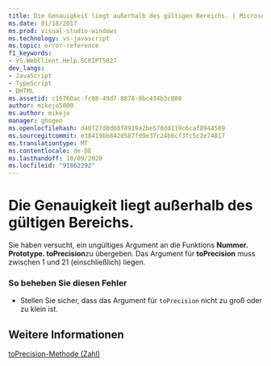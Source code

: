 ```yaml
---
title: Die Genauigkeit liegt außerhalb des gültigen Bereichs. | Microsoft-Dokumentation
ms.date: 01/18/2017
ms.prod: visual-studio-windows
ms.technology: vs-javascript
ms.topic: error-reference
f1_keywords:
- VS.WebClient.Help.SCRIPT5027
dev_langs:
- JavaScript
- TypeScript
- DHTML
ms.assetid: c16760ac-fc08-49d7-8878-9bc434b3c080
author: mikejo5000
ms.author: mikejo
manager: ghogen
ms.openlocfilehash: d40f27d8db8f8919a2be570dd119c6caf8944589
ms.sourcegitcommit: e38419bb842d587fd9e37c24b6cf3fc5c2e74817
ms.translationtype: MT
ms.contentlocale: de-DE
ms.lasthandoff: 10/09/2020
ms.locfileid: "91862292"
---
```

# <a name="the-precision-is-out-of-range"></a>Die Genauigkeit liegt außerhalb des gültigen Bereichs.
Sie haben versucht, ein ungültiges Argument an die Funktions **Nummer. Prototype. toPrecision**zu übergeben. Das Argument für **toPrecision** muss zwischen 1 und 21 (einschließlich) liegen.  
  
### <a name="to-correct-this-error"></a>So beheben Sie diesen Fehler  
  
- Stellen Sie sicher, dass das Argument für `toPrecision` nicht zu groß oder zu klein ist.  
  
## <a name="see-also"></a>Weitere Informationen  
 [toPrecision-Methode (Zahl)](https://developer.mozilla.org/docs/Web/JavaScript/Reference/Global_Objects/Number/toprecision)